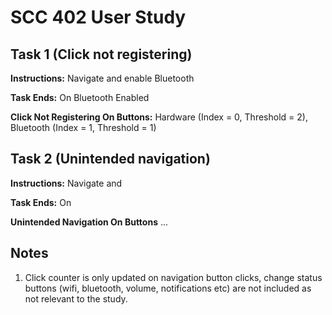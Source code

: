# SCC 402 User Study
## Task 1 (Click not registering)
**Instructions:** Navigate and enable Bluetooth 

**Task Ends:** On Bluetooth Enabled

**Click Not Registering On Buttons:** Hardware (Index = 0, Threshold = 2), Bluetooth (Index = 1, Threshold = 1)

## Task 2 (Unintended navigation)
**Instructions:** Navigate and 

**Task Ends:** On 

**Unintended Navigation On Buttons** ...


## Notes
1. Click counter is only updated on navigation button clicks, change status buttons (wifi, bluetooth, volume, notifications etc) are not included as not relevant to the study.